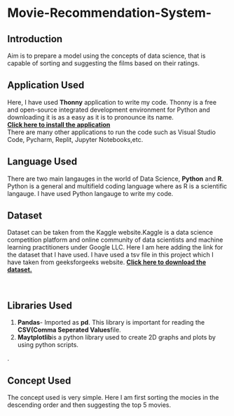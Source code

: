 # Movie-Recommendation-System-
<h2>Introduction</h2>
<p>Aim is to prepare a model using the concepts of data science, that is capable of sorting and suggesting the films based on their ratings. </p>
<h2>Application Used</h2>
<p>Here, I have used <strong>Thonny</strong> application to write my code. Thonny is a free and open-source integrated development environment for Python and downloading it is as a easy as it is to pronounce its name.<br><a href="https://thonny.org/"><Strong>Click here to install the application</Strong></a><br> There are many other applications to run the code such as Visual Studio Code, Pycharm, Replit, Jupyter Notebooks,etc.  </p>
<h2>Language Used</h2>
<p>There are two main langauges in the world of Data Science, <strong>Python</strong> and <strong>R</strong>. Python is a general and multifield coding language where as R is   a scientific langauge. I have used Python langauge to write my code.</p>
<h2>Dataset</h2>
<p>Dataset can be taken from the Kaggle website.Kaggle is a data science competition platform and online community of data scientists and machine learning practitioners under Google LLC. Here  I am here adding the link for the dataset that I have used. I have used a tsv file in this project which I have taken from geeksforgeeks website. <a href="https://media.geeksforgeeks.org/wp-content/uploads/Movie_Id_Titles.csv"><strong>Click here to download the dataset.</strong></a></p><br>
<h2>Libraries Used </h2>
<ol><li><strong>Pandas</strong>- Imported as <strong>pd</strong>. This library is important for reading the <strong>CSV(Comma Seperated Values</strong>file.</li>
<li><strong>Maytplotlib</strong>is a python library used to create 2D graphs and plots by using python scripts.</li></ol>.
<h2> Concept Used</h2>
<p>The concept used is very simple. Here I am first sorting the mocies in the descending order and then suggesting the top 5 movies. </p>
